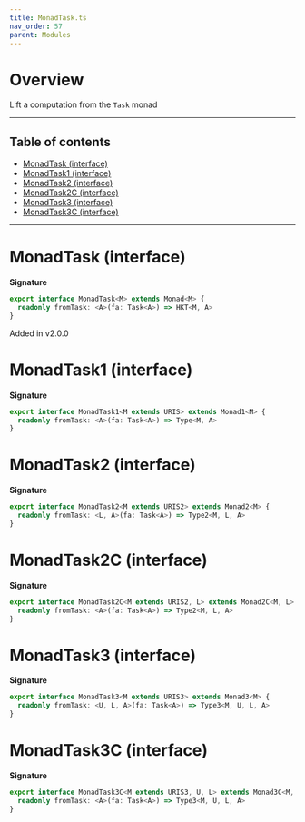 ```yaml
---
title: MonadTask.ts
nav_order: 57
parent: Modules
---
```


# Overview

Lift a computation from the `Task` monad

---

<h2 class="text-delta">Table of contents</h2>

- [MonadTask (interface)](#monadtask-interface)
- [MonadTask1 (interface)](#monadtask1-interface)
- [MonadTask2 (interface)](#monadtask2-interface)
- [MonadTask2C (interface)](#monadtask2c-interface)
- [MonadTask3 (interface)](#monadtask3-interface)
- [MonadTask3C (interface)](#monadtask3c-interface)

---

# MonadTask (interface)

**Signature**

```ts
export interface MonadTask<M> extends Monad<M> {
  readonly fromTask: <A>(fa: Task<A>) => HKT<M, A>
}
```

Added in v2.0.0

# MonadTask1 (interface)

**Signature**

```ts
export interface MonadTask1<M extends URIS> extends Monad1<M> {
  readonly fromTask: <A>(fa: Task<A>) => Type<M, A>
}
```

# MonadTask2 (interface)

**Signature**

```ts
export interface MonadTask2<M extends URIS2> extends Monad2<M> {
  readonly fromTask: <L, A>(fa: Task<A>) => Type2<M, L, A>
}
```

# MonadTask2C (interface)

**Signature**

```ts
export interface MonadTask2C<M extends URIS2, L> extends Monad2C<M, L> {
  readonly fromTask: <A>(fa: Task<A>) => Type2<M, L, A>
}
```

# MonadTask3 (interface)

**Signature**

```ts
export interface MonadTask3<M extends URIS3> extends Monad3<M> {
  readonly fromTask: <U, L, A>(fa: Task<A>) => Type3<M, U, L, A>
}
```

# MonadTask3C (interface)

**Signature**

```ts
export interface MonadTask3C<M extends URIS3, U, L> extends Monad3C<M, U, L> {
  readonly fromTask: <A>(fa: Task<A>) => Type3<M, U, L, A>
}
```
